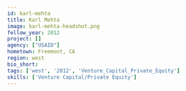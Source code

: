 ```yaml
---
id: karl-mehta
title: Karl Mehta
image: karl-mehta-headshot.png
fellow_year: 2012
project: []
agency: ["USAID"]
hometown: Freemont, CA
region: west
bio_short:
tags: ['west', '2012', 'Venture_Capital_Private_Equity']
skills: ['Venture Capital/Private Equity']
---
```

